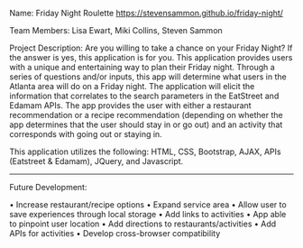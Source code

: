 Name: Friday Night Roulette 
https://stevensammon.github.io/friday-night/

Team Members: Lisa Ewart, Miki Collins, Steven Sammon

Project Description: Are you willing to take a chance on your Friday Night?  If the answer is yes, this application is for you.
This application provides users with a unique and entertaining way to plan their Friday night.  Through a series of questions and/or inputs, this app will determine what users in the Atlanta area will do on a Friday night. The application will elicit the information that correlates to the search parameters in the EatStreet and Edamam APIs. The app provides the user with either a restaurant recommendation or a recipe recommendation (depending on whether the app determines that the user should stay in or go out) and an activity that corresponds with going out or staying in.  

This application utilizes the following:  HTML, CSS, Bootstrap, AJAX, APIs (Eatstreet & Edamam), JQuery, and Javascript.


________________________________________
Future Development: 

•	Increase restaurant/recipe options
•	Expand service area
•	Allow user to save experiences through local storage
•	Add links to activities
•	App able to pinpoint user location
•	Add directions to restaurants/activities 
•	Add APIs for activities
•	Develop cross-browser compatibility 


